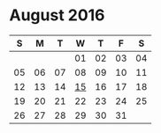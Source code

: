 # August 2016

| S | M | T | W | T | F | S |
|---|---|---|---|---|---|---|
|   |   |   | 01 | 02 | 03 | 04 |
| 05 | 06 | 07 | 08 | 09 | 10 | 11 |
| 12 | 13 | 14 | [15](15.md) | 16 | 17 | 18 |
| 19 | 20 | 21 | 22 | 23 | 24 | 25 |
| 26 | 27 | 28 | 29 | 30 | 31 |  |